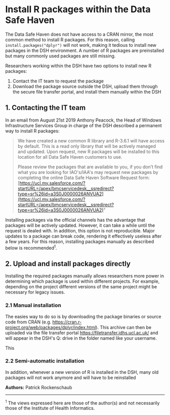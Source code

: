 # Install R packages within the Data Safe Haven 

The Data Safe Haven does not have access to a CRAN mirror, the most common method to install R packages. For this reason, calling `install.packages("dplyr")` will not work, making it tedious to install new packages in the DSH environment. A number of R packages are preinstalled but many commonly used packages are still missing. 

Researchers working within the DSH have two options to install new R packages:
1. Contact the IT team to request the package
2. Download the package source outside the DSH, upload them through the secure file transfer portal, and install them manually within the DSH


## 1. Contacting the IT team

In an email from August 21st 2019 Anthony Peacock, the Head of Windows Infrastructure Services Group in charge of the DSH described a permanent way to install R packages:

>We have created a new common R library and  R-3.6.1 will have access by default. This is a read only library that will be actively managed and updated. Upon request, new R packages will be installed to this location for all Data Safe Haven customers to use. 
>
>Please review the packages that are available to you, if you don’t find what you are looking for IAO's/IAA's may request new packages by completing the online Data Safe Haven Software Request form:
>[https://ucl.my.salesforce.com/?startURL=/apex/bmcservicedesk__ssredirect?type=sr%26id=a3S0J0000026ANVUA2](https://ucl.my.salesforce.com/?startURL=/apex/bmcservicedesk__ssredirect?type=sr%26id=a3S0J0000026ANVUA2)"

Installing packages via the official channels has the advantage that packages will be actively updated. However, it can take a while until the request is dealed with. In addition, this option is not reproducible. Major updates to a package can break code, rendering it effectively useless after a few years. For this reason, installing packages manually as described below is recommended<sup>1</sup>. 


## 2. Upload and install packages directly

Installing the required packages manually allows researchers more power in determining which package is used within different projects. For example, depending on the project different versions of the same project might be necessary for legacy issues. 

### 2.1 Manual installation
The easies way to do so is by downloading the package binaries or source code from CRAN (e.g. https://cran.r-project.org/web/packages/dplyr/index.html). This archive can then be uploaded via the file transfer portal https://filetransfer.idhs.ucl.ac.uk/ and will appear in the DSH's Q: drive in the folder named like your username. 

This 


### 2.2 Semi-automatic installation


In addition, whenever a new version of R is installed in the DSH, many old packages will not work anymore and will have to be reinstalled




**Authors:**
Patrick Rockenschaub
___
<sup>1</sup> The views expressed here are those of the author(s) and not necessarily those of the Institute of Health Informatics.
